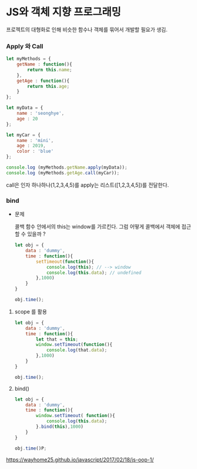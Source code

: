 # JS와 객체 지향 프로그래밍



프로젝트의 대형화로 인해 비슷한 함수나 객체를 묶어서 개발할 필요가 생김.

### Apply 와 Call

``` javascript
let myMethods = {
    getName : function(){
        return this.name;
    },
    getAge : function(){
        return this.age;
    }
};

let myData = {
    name : 'seonghye',
    age : 20
};

let myCar = {
    name : 'mini',
    age : 2019,
    color : 'blue'
};

console.log (myMethods.getName.apply(myData));
console.log (myMethods.getAge.call(myCar));
```

call은 인자 하나하나(1,2,3,4,5)를 apply는 리스트([1,2,3,4,5])를 전달한다.



### bind

- 문제

  콜백 함수 안에서의 this는 window를 가르킨다. 그럼 어떻게 콜백에서 객체에 접근할 수 있을까 ?

  ``` javascript
  let obj = {
      data : 'dummy',
      time : function(){
          setTimeout(function(){
              console.log(this); // --> window
              console.log(this.data); // undefined
          },1000)
      }
  }
  
  obj.time();
  ```

1. scope 를 활용

   ``` javascript
   let obj = {
       data : 'dummy',
       time : function(){
           let that = this;
           window.setTimeout(function(){
               console.log(that.data); 
           },1000)
       }
   }
   
   obj.time();
   ```

2. bind()

   ``` javascript
   let obj = {
       data : 'dummy',
       time : function(){
           window.setTimeout( function(){
               console.log(this.data);
           }.bind(this),1000)
       }
   }
   
   obj.time()P;
   ```




https://wayhome25.github.io/javascript/2017/02/18/js-oop-1/
